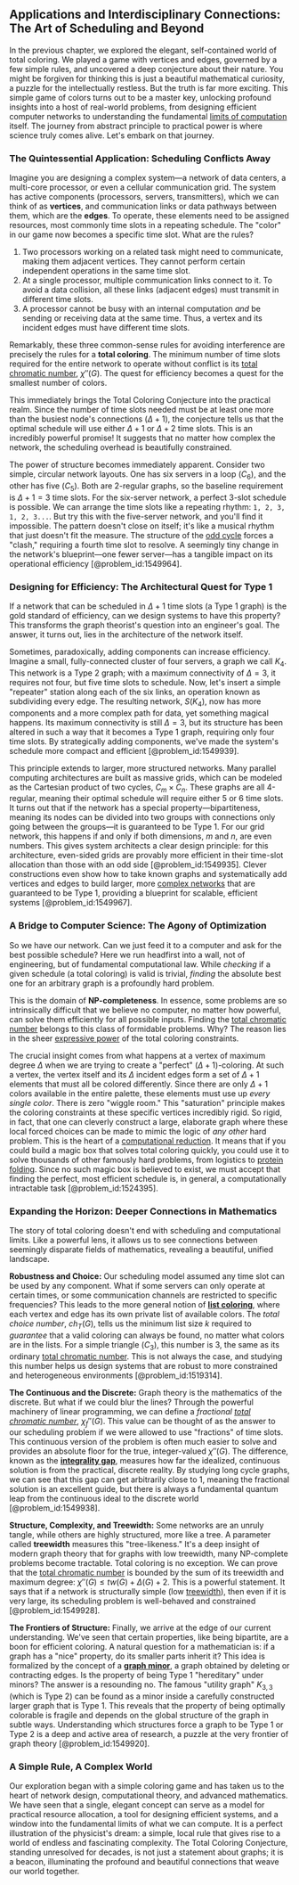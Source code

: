 ## Applications and Interdisciplinary Connections: The Art of Scheduling and Beyond

In the previous chapter, we explored the elegant, self-contained world of total coloring. We played a game with vertices and edges, governed by a few simple rules, and uncovered a deep conjecture about their nature. You might be forgiven for thinking this is just a beautiful mathematical curiosity, a puzzle for the intellectually restless. But the truth is far more exciting. This simple game of colors turns out to be a master key, unlocking profound insights into a host of real-world problems, from designing efficient computer networks to understanding the fundamental [limits of computation](@article_id:137715) itself. The journey from abstract principle to practical power is where science truly comes alive. Let's embark on that journey.

### The Quintessential Application: Scheduling Conflicts Away

Imagine you are designing a complex system—a network of data centers, a multi-core processor, or even a cellular communication grid. The system has active components (processors, servers, transmitters), which we can think of as **vertices**, and communication links or data pathways between them, which are the **edges**. To operate, these elements need to be assigned resources, most commonly time slots in a repeating schedule. The "color" in our game now becomes a specific time slot. What are the rules?

1.  Two processors working on a related task might need to communicate, making them adjacent vertices. They cannot perform certain independent operations in the same time slot.
2.  At a single processor, multiple communication links connect to it. To avoid a data collision, all these links (adjacent edges) must transmit in different time slots.
3.  A processor cannot be busy with an internal computation *and* be sending or receiving data at the same time. Thus, a vertex and its incident edges must have different time slots.

Remarkably, these three common-sense rules for avoiding interference are precisely the rules for a **total coloring**. The minimum number of time slots required for the entire network to operate without conflict is its [total chromatic number](@article_id:269125), $\chi''(G)$. The quest for efficiency becomes a quest for the smallest number of colors.

This immediately brings the Total Coloring Conjecture into the practical realm. Since the number of time slots needed must be at least one more than the busiest node's connections ($\Delta+1$), the conjecture tells us that the optimal schedule will use either $\Delta+1$ or $\Delta+2$ time slots. This is an incredibly powerful promise! It suggests that no matter how complex the network, the scheduling overhead is beautifully constrained.

The power of structure becomes immediately apparent. Consider two simple, circular network layouts. One has six servers in a loop ($C_6$), and the other has five ($C_5$). Both are 2-regular graphs, so the baseline requirement is $\Delta+1 = 3$ time slots. For the six-server network, a perfect 3-slot schedule is possible. We can arrange the time slots like a repeating rhythm: `1, 2, 3, 1, 2, 3...`. But try this with the five-server network, and you'll find it impossible. The pattern doesn't close on itself; it's like a musical rhythm that just doesn't fit the measure. The structure of the [odd cycle](@article_id:271813) forces a "clash," requiring a fourth time slot to resolve. A seemingly tiny change in the network's blueprint—one fewer server—has a tangible impact on its operational efficiency [@problem_id:1549964].

### Designing for Efficiency: The Architectural Quest for Type 1

If a network that can be scheduled in $\Delta+1$ time slots (a Type 1 graph) is the gold standard of efficiency, can we design systems to have this property? This transforms the graph theorist's question into an engineer's goal. The answer, it turns out, lies in the architecture of the network itself.

Sometimes, paradoxically, adding components can increase efficiency. Imagine a small, fully-connected cluster of four servers, a graph we call $K_4$. This network is a Type 2 graph; with a maximum connectivity of $\Delta=3$, it requires not four, but five time slots to schedule. Now, let's insert a simple "repeater" station along each of the six links, an operation known as subdividing every edge. The resulting network, $S(K_4)$, now has more components and a more complex path for data, yet something magical happens. Its maximum connectivity is still $\Delta=3$, but its structure has been altered in such a way that it becomes a Type 1 graph, requiring only four time slots. By strategically adding components, we've made the system's schedule more compact and efficient [@problem_id:1549939].

This principle extends to larger, more structured networks. Many parallel computing architectures are built as massive grids, which can be modeled as the Cartesian product of two cycles, $C_m \times C_n$. These graphs are all 4-regular, meaning their optimal schedule will require either 5 or 6 time slots. It turns out that if the network has a special property—bipartiteness, meaning its nodes can be divided into two groups with connections only going between the groups—it is guaranteed to be Type 1. For our grid network, this happens if and only if both dimensions, $m$ and $n$, are even numbers. This gives system architects a clear design principle: for this architecture, even-sided grids are provably more efficient in their time-slot allocation than those with an odd side [@problem_id:1549935]. Clever constructions even show how to take known graphs and systematically add vertices and edges to build larger, more [complex networks](@article_id:261201) that are guaranteed to be Type 1, providing a blueprint for scalable, efficient systems [@problem_id:1549967].

### A Bridge to Computer Science: The Agony of Optimization

So we have our network. Can we just feed it to a computer and ask for the best possible schedule? Here we run headfirst into a wall, not of engineering, but of fundamental computational law. While *checking* if a given schedule (a total coloring) is valid is trivial, *finding* the absolute best one for an arbitrary graph is a profoundly hard problem.

This is the domain of **NP-completeness**. In essence, some problems are so intrinsically difficult that we believe no computer, no matter how powerful, can solve them efficiently for all possible inputs. Finding the [total chromatic number](@article_id:269125) belongs to this class of formidable problems. Why? The reason lies in the sheer [expressive power](@article_id:149369) of the total coloring constraints.

The crucial insight comes from what happens at a vertex of maximum degree $\Delta$ when we are trying to create a "perfect" $(\Delta+1)$-coloring. At such a vertex, the vertex itself and its $\Delta$ incident edges form a set of $\Delta+1$ elements that must all be colored differently. Since there are only $\Delta+1$ colors available in the entire palette, these elements must use up *every single color*. There is zero "wiggle room." This "saturation" principle makes the coloring constraints at these specific vertices incredibly rigid. So rigid, in fact, that one can cleverly construct a large, elaborate graph where these local forced choices can be made to mimic the logic of *any other* hard problem. This is the heart of a [computational reduction](@article_id:634579). It means that if you could build a magic box that solves total coloring quickly, you could use it to solve thousands of other famously hard problems, from logistics to [protein folding](@article_id:135855). Since no such magic box is believed to exist, we must accept that finding the perfect, most efficient schedule is, in general, a computationally intractable task [@problem_id:1524395].

### Expanding the Horizon: Deeper Connections in Mathematics

The story of total coloring doesn't end with scheduling and computational limits. Like a powerful lens, it allows us to see connections between seemingly disparate fields of mathematics, revealing a beautiful, unified landscape.

**Robustness and Choice:** Our scheduling model assumed any time slot can be used by any component. What if some servers can only operate at certain times, or some communication channels are restricted to specific frequencies? This leads to the more general notion of **[list coloring](@article_id:262087)**, where each vertex and edge has its own private list of available colors. The *total choice number*, $ch_T(G)$, tells us the minimum list size $k$ required to *guarantee* that a valid coloring can always be found, no matter what colors are in the lists. For a simple triangle ($C_3$), this number is 3, the same as its ordinary [total chromatic number](@article_id:269125). This is not always the case, and studying this number helps us design systems that are robust to more constrained and heterogeneous environments [@problem_id:1519314].

**The Continuous and the Discrete:** Graph theory is the mathematics of the discrete. But what if we could blur the lines? Through the powerful machinery of linear programming, we can define a *fractional [total chromatic number](@article_id:269125)*, $\chi_f''(G)$. This value can be thought of as the answer to our scheduling problem if we were allowed to use "fractions" of time slots. This continuous version of the problem is often much easier to solve and provides an absolute floor for the true, integer-valued $\chi''(G)$. The difference, known as the **[integrality gap](@article_id:635258)**, measures how far the idealized, continuous solution is from the practical, discrete reality. By studying long cycle graphs, we can see that this gap can get arbitrarily close to 1, meaning the fractional solution is an excellent guide, but there is always a fundamental quantum leap from the continuous ideal to the discrete world [@problem_id:1549938].

**Structure, Complexity, and Treewidth:** Some networks are an unruly tangle, while others are highly structured, more like a tree. A parameter called **treewidth** measures this "tree-likeness." It's a deep insight of modern graph theory that for graphs with low treewidth, many NP-complete problems become tractable. Total coloring is no exception. We can prove that the [total chromatic number](@article_id:269125) is bounded by the sum of its treewidth and maximum degree: $\chi''(G) \le tw(G) + \Delta(G) + 2$. This is a powerful statement. It says that if a network is structurally simple (low [treewidth](@article_id:263410)), then even if it is very large, its scheduling problem is well-behaved and constrained [@problem_id:1549928].

**The Frontiers of Structure:** Finally, we arrive at the edge of our current understanding. We've seen that certain properties, like being bipartite, are a boon for efficient coloring. A natural question for a mathematician is: if a graph has a "nice" property, do its smaller parts inherit it? This idea is formalized by the concept of a **[graph minor](@article_id:267933)**, a graph obtained by deleting or contracting edges. Is the property of being Type 1 "hereditary" under minors? The answer is a resounding no. The famous "utility graph" $K_{3,3}$ (which is Type 2) can be found as a minor inside a carefully constructed larger graph that is Type 1. This reveals that the property of being optimally colorable is fragile and depends on the global structure of the graph in subtle ways. Understanding which structures force a graph to be Type 1 or Type 2 is a deep and active area of research, a puzzle at the very frontier of graph theory [@problem_id:1549920].

### A Simple Rule, A Complex World

Our exploration began with a simple coloring game and has taken us to the heart of network design, computational theory, and advanced mathematics. We have seen that a single, elegant concept can serve as a model for practical resource allocation, a tool for designing efficient systems, and a window into the fundamental limits of what we can compute. It is a perfect illustration of the physicist's dream: a simple, local rule that gives rise to a world of endless and fascinating complexity. The Total Coloring Conjecture, standing unresolved for decades, is not just a statement about graphs; it is a beacon, illuminating the profound and beautiful connections that weave our world together.